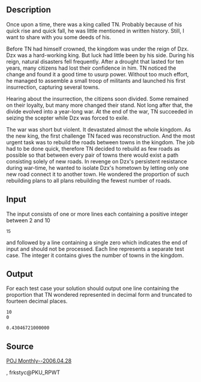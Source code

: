 <h2>Description</h2><p>Once upon a time, there was a king called TN. Probably because of his quick rise and quick fall, he was little mentioned in written history. Still, I want to share with you some deeds of his.
</p><p>Before TN had himself crowned, the kingdom was under the reign of Dzx. Dzx was a hard-working king. But luck had little been by his side. During his reign, natural disasters fell frequently. After a drought that lasted for ten years, many citizens had lost their confidence in him. TN noticed the change and found it a good time to usurp power. Without too much effort, he managed to assemble a small troop of militants and launched his first insurrection, capturing several towns.
<br></p><p>Hearing about the insurrection, the citizens soon divided. Some remained on their loyalty, but many more changed their stand. Not long after that, the divide evolved into a year-long war. At the end of the war, TN succeeded in seizing the scepter while Dzx was forced to exile.
<br></p><p>The war was short but violent. It devastated almost the whole kingdom. As the new king, the first challenge TN faced was reconstruction. And the most urgent task was to rebuild the roads between towns in the kingdom. The job had to be done quick, therefore TN decided to rebuild as few roads as possible so that between every pair of towns there would exist a path consisting solely of new roads. In revenge on Dzx's persistent resistance during war-time, he wanted to isolate Dzx's hometown by letting only one new road connect it to another town. He wondered the proportion of such rebuilding plans to all plans rebuilding the fewest number of roads.
<br></p><h2>Input</h2><p>The input consists of one or more lines each containing a positive integer between 2 and 10</p><sup>15</sup><p> and followed by a line containing a single zero which indicates the end of input and should not be processed. Each line represents a separate test case. The integer it contains gives the number of towns in the kingdom.
</p><h2>Output</h2><p>For each test case your solution should output one line containing the proportion that TN wondered represented in decimal form and truncated to fourteen decimal places.
</p><pre><code class="language-input1">10
0
</code></pre><pre><code class="language-output1">0.43046721000000
</code></pre><h2>Source</h2><a href="searchproblem?field=source&amp;key=POJ+Monthly--2006.04.28">POJ Monthly--2006.04.28</a><p>, frkstyc@PKU_RPWT</p>